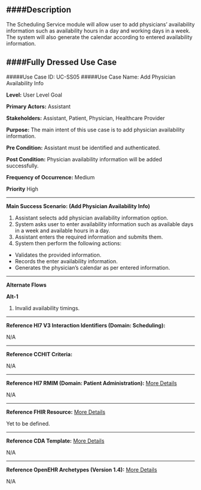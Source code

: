 ####Description
--------------
The Scheduling Service module will allow user to add physicians’ availability information such as availability hours in a day and working days in a week. The system will also generate the calendar according to entered availability information.

####Fully Dressed Use Case
--------------------------

#####Use Case ID: UC-SS05
#####Use Case Name: Add Physician Availability Info

**Level:**                     User Level Goal

**Primary Actors:**            Assistant

**Stakeholders:**              Assistant, Patient, Physician, Healthcare Provider

**Purpose:**                   The main intent of this use case is to add physician availability information.

**Pre Condition:**             Assistant must be identified and authenticated.

**Post Condition:**            Physician availability information will be added successfully.

**Frequency of Occurrence:**   Medium

**Priority**                   High
__________________________________________________________
**Main Success Scenario: (Add Physician Availability Info)**

1. Assistant selects add physician availability information option.
2. System asks user to enter availability information such as available days in a week and available hours in a day.
3. Assistant enters the required information and submits them.
4. System then perform the following actions:
  * Validates the provided information.
  * Records the enter availability information.
  * Generates the physician’s calendar as per entered information.
  
_______________________________________________________________________________
**Alternate Flows** 

**Alt-1**

1. Invalid availability timings.

________________________________________________________________________
**Reference Hl7 V3 Interaction Identifiers (Domain: Scheduling):**

N/A
_______________________________________________________________
**Reference CCHIT Criteria:**

N/A
_______________________________________________________________
**Reference Hl7 RMIM (Domain: Patient Administration):** [More Details](http://www.hl7.org/implement/standards/product_brief.cfm?product_id=306)

N/A
_______________________________________________________________
**Reference FHIR Resource:** [More Details](http://www.hl7.org/implement/standards/fhir/resourcelist.html)

Yet to be defined.
_______________________________________________________________
**Reference CDA Template:** [More Details](http://www.hl7.org/Special/committees/structure/index.cfm)

N/A
_______________________________________________________________
**Reference OpenEHR Archetypes (Version 1.4):** [More Details](http://www.openehr.org/ckm/)

N/A
